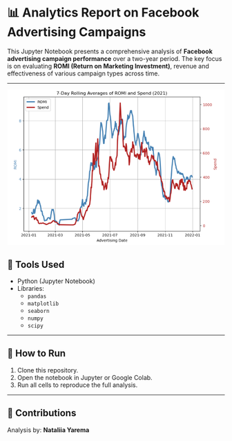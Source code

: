 # 📊 Analytics Report on Facebook Advertising Campaigns

This Jupyter Notebook presents a comprehensive analysis of **Facebook advertising campaign performance** over a two-year period. The key focus is on evaluating **ROMI (Return on Marketing Investment)**, revenue and effectiveness of various campaign types across time.

---

![Rolling_ROMI](rolling_romi.png)

## 🧰 Tools Used

- Python (Jupyter Notebook)
- Libraries:
  - `pandas`
  - `matplotlib`
  - `seaborn`
  - `numpy`
  - `scipy`

---

## 📌 How to Run

1. Clone this repository.
2. Open the notebook in Jupyter or Google Colab.
3. Run all cells to reproduce the full analysis.

---

## 🙌 Contributions

Analysis by: **Nataliia Yarema**  
